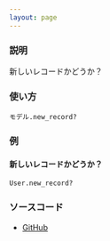 ```yaml
---
layout: page
---
```

### 説明
新しいレコードかどうか？

### 使い方
    モデル.new_record?

### 例
#### 新しいレコードかどうか？
    User.new_record?

### ソースコード
* [GitHub](https://github.com/rails/rails/blob/f33d52c95217212cbacc8d5e44b5a8e3cdc6f5b3/activerecord/lib/active_record/persistence.rb#L426)